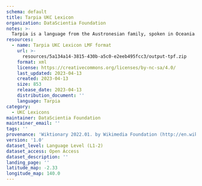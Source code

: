 ```yaml
---
schema: default
title: Tarpia UKC Lexicon
organization: DataScientia Foundation
notes: >-
  Tarpia is a language from the Austronesian family, spoken in Oceania. The UKC Lexicon of Tarpia is represented as a lexico-semantic network. It consists of words, word senses, synsets, as well as sense-level and synset-level relationships.
resources:
  - name: Tarpia UKC Lexicon LMF format
    url: >-
      resources/5a134a14-3815-430b-a5c0-e2eeb495fcc3/output-tpf.zip
    format: xml
    license: https://creativecommons.org/licenses/by-nc-sa/4.0/
    last_updated: 2023-04-13
    created: 2023-04-13
    size: 853
    release_date: 2023-04-13
    distribution_document: ''
    language: Tarpia
category:
  - UKC Lexicons
maintainer: DataScientia Foundation
maintainer_email: ''
tags: ''
provenance: 'Wiktionary 2022.01. by Wikimedia Foundation (http://en.wiktionary.org); Princeton WordNet 2.1 by Princeton University (https://wordnet.princeton.edu)'
version: '1.0'
dataset_level: Language Level (L1-2)
dataset_access: Open Access
dataset_description: ''
landing_page: ''
latitude_map: -2.33
longitude_map: 140.0
---
```

